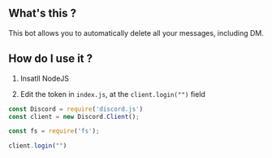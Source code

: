 ## What's this ?

This bot allows you to automatically delete all your messages, including DM.

## How do I use it ?

1. Insatll NodeJS

2. Edit the token in `index.js`, at the `client.login("")` field

```js
const Discord = require('discord.js')
const client = new Discord.Client();

const fs = require('fs');

client.login("")
```